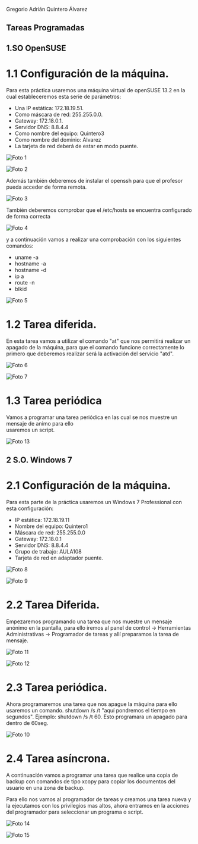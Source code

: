 Gregorio Adrián Quintero Álvarez

## Tareas Programadas

## 1.SO OpenSUSE

# 1.1 Configuración de la máquina.

Para esta práctica usaremos una máquina virtual de openSUSE 13.2 en la cual estableceremos
esta serie de parámetros:

- Una IP estática: 172.18.19.51.
- Como máscara de red: 255.255.0.0.
- Gateway: 172.18.0.1.
- Servidor DNS: 8.8.4.4
- Como nombre del equipo: Quintero3
- Como nombre del dominio: Alvarez
- La tarjeta de red deberá de estar en modo puente.

![Foto 1](./imagenes/1.png) 

![Foto 2](./imagenes/2.png) 

Además también deberemos de instalar el openssh para que el profesor pueda acceder 
de forma remota.

![Foto 3](./imagenes/3.png)

También deberemos comprobar que el /etc/hosts se encuentra configurado de forma correcta 

![Foto 4](./imagenes/4.png)

y a continuación vamos a realizar una comprobación con los siguientes comandos:

- uname -a
- hostname -a
- hostname -d
- ip a 
- route -n
- blkid

![Foto 5](./imagenes/5.png)

# 1.2 Tarea diferida.

En esta tarea vamos a utilizar el comando "at" que nos permitirá realizar un 
apagado de la máquina, para que el comando funcione correctamente lo primero
que deberemos realizar será la activación del servicio "atd".

![Foto 6](./imagenes/6.png)

![Foto 7](./imagenes/7.png)

# 1.3 Tarea periódica

Vamos a programar una tarea periódica en las cual se nos muestre un mensaje de animo para ello   
usaremos un script.

![Foto 13](./imagenes/13.png)

## 2 S.O. Windows 7

# 2.1 Configuración de la máquina.

Para esta parte de la práctica usaremos un Windows 7 Professional con esta configuración:

- IP estática: 172.18.19.11
- Nombre del equipo: Quintero1
- Máscara de red: 255.255.0.0
- Gateway: 172.18.0.1
- Servidor DNS: 8.8.4.4
- Grupo de trabajo: AULA108
- Tarjeta de red en adaptador puente.

![Foto 8](./imagenes/8.png)

![Foto 9](./imagenes/9.png)

# 2.2 Tarea Diferida.

Empezaremos programando una tarea que nos muestre un mensaje anónimo en la pantalla,
para ello iremos al panel de control -> Herramientas Administrativas -> Programador de tareas 
y allí preparamos la tarea de mensaje.

![Foto 11](./imagenes/11.png)

![Foto 12](./imagenes/12.png)

# 2.3 Tarea periódica.

Ahora programaremos una tarea que nos apague la máquina para ello usaremos un comando.
shutdown /s /t "aquí pondremos el tiempo en segundos". Ejemplo: shutdown /s /t 60.
Esto programara un apagado para dentro de 60seg.

![Foto 10](./imagenes/10.png)

# 2.4 Tarea asíncrona.

A continuación vamos a programar una tarea que realice una copia de backup con
comandos de tipo xcopy para copiar los documentos del usuario en una zona de backup.

Para ello nos vamos al programador de tareas y creamos una tarea nueva y la ejecutamos con los privilegios mas altos, 
ahora entramos en la acciones del programador para seleccionar un programa o script.

![Foto 14](./imagenes/14.png)

![Foto 15](./imagenes/15.png)

